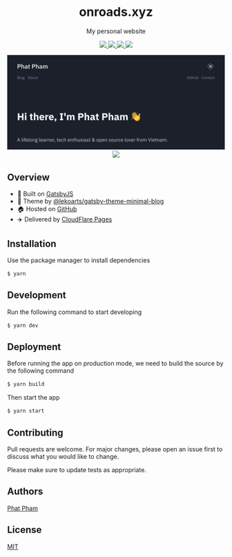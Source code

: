 <div align="center">
  <h1>onroads.xyz</h1>
  <p>My personal website</p>

  <p>
    <a href="https://github.com/phatpham9/onroads.xyz/commits" aria-label="Commitizen Friendly">
      <img src="https://img.shields.io/badge/commitizen-friendly-brightgreen.svg?style=flat-square">
    </a>
    <a href="https://david-dm.org/phatpham9/onroads.xyz" aria-label="Dependencies Status">
      <img src="https://img.shields.io/david/phatpham9/onroads.xyz?color=brightgreen&style=flat-square">
    </a>
    <a href="https://github.com/phatpham9/onroads.xyz/actions" aria-label="Build Status">
      <img src="https://img.shields.io/github/workflow/status/phatpham9/onroads.xyz/build-source?color=brightgreen&label=build&style=flat-square">
    </a>
    <a href="https://github.com/phatpham9/onroads.xyz/blob/master/LICENSE" aria-label="MIT License">
      <img src="https://img.shields.io/github/license/phatpham9/onroads.xyz?color=brightgreen&style=flat-square">
    </a>
  </p>

  <img src="banner.png">
  <img src="new_banner.png">
</div>

## Overview

- 🔧 Built on [GatsbyJS](https://www.gatsbyjs.com)
- 💅 Theme by [@lekoarts/gatsby-theme-minimal-blog](https://www.gatsbyjs.com/plugins/@lekoarts/gatsby-theme-minimal-blog)
- 🏠 Hosted on [GitHub](https://github.com/phatpham9/onroads.xyz)
- ✈️ Delivered by [CloudFlare Pages](https://pages.cloudflare.com)

## Installation

Use the package manager to install dependencies

```sh
$ yarn
```

## Development

Run the following command to start developing

```sh
$ yarn dev
```

## Deployment

Before running the app on production mode, we need to build the source by the following command

```sh
$ yarn build
```

Then start the app

```sh
$ yarn start
```

## Contributing

Pull requests are welcome. For major changes, please open an issue first to discuss what you would like to change.

Please make sure to update tests as appropriate.

## Authors

[Phat Pham](https://github.com/phatpham9)

## License

[MIT](https://github.com/phatpham9/onroads.xyz/blob/master/LICENSE)
